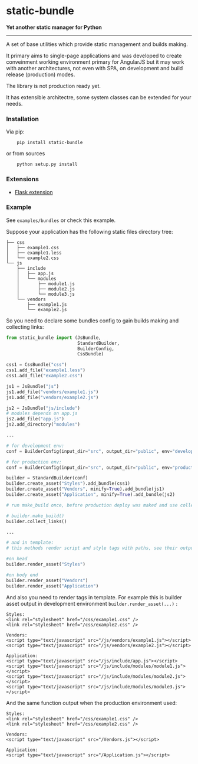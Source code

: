 # static-bundle #
**Yet another static manager for Python**

---
A set of base utilities which provide static management and builds making.

It primary aims to single-page applications and was developed to create conveinment working environment primary for AngularJS but it may work with another architectures, not even with SPA, on development and build release (production) modes. 

The library is not production ready yet.

It has extensible architectre, some system classes can be extended for your needs. 

### Installation ###

Via pip:
```
    pip install static-bundle
```
or from sources
```
    python setup.py install
```

### Extensions ###

 - [Flask extension](https://github.com/Rikanishu/flask-static-bundle)

### Example ###

See ```examples/bundles``` or check this example.

Suppose your application has the following static files directory tree:

```
├── css
│   ├── example1.css
│   ├── example1.less
│   └── example2.css
└── js
    ├── include
    │   ├── app.js
    │   └── modules
    │       ├── module1.js
    │       ├── module2.js
    │       └── module3.js
    └── vendors
        ├── example1.js
        └── example2.js
```

So you need to declare some bundles config to gain builds making and collecting links:

```python
from static_bundle import (JsBundle,
                           StandardBuilder,
                           BuilderConfig,
                           CssBundle)

css1 = CssBundle("css")
css1.add_file("example1.less")
css1.add_file("example2.css")

js1 = JsBundle("js")
js1.add_file("vendors/example1.js")
js1.add_file("vendors/example2.js")

js2 = JsBundle("js/include")
# modules depends on app.js
js2.add_file("app.js")
js2.add_directory("modules")

...

# for development env:
conf = BuilderConfig(input_dir="src", output_dir="public", env="development")

# for production env:
conf = BuilderConfig(input_dir="src", output_dir="public", env="production")

builder = StandardBuilder(conf)
builder.create_asset("Styles").add_bundle(css1)
builder.create_asset("Vendors", minify=True).add_bundle(js1)
builder.create_asset("Application", minify=True).add_bundle(js2)

# run make_build once, before production deploy was maked and use collect_links on runtime

# builder.make_build()
builder.collect_links()

...

# and in template:
# this methods render script and style tags with paths, see their outputs

#on head
builder.render_asset("Styles")

#on body end
builder.render_asset("Vendors")
builder.render_asset("Application")

```

And also you need to render tags in template.
For example this is builder asset output in development environment
`builder.render_asset(...)` :

```
Styles:
<link rel="stylesheet" href="/css/example1.css" />
<link rel="stylesheet" href="/css/example2.css" />

Vendors:
<script type="text/javascript" src="/js/vendors/example1.js"></script>
<script type="text/javascript" src="/js/vendors/example2.js"></script>

Application:
<script type="text/javascript" src="/js/include/app.js"></script>
<script type="text/javascript" src="/js/include/modules/module1.js"></script>
<script type="text/javascript" src="/js/include/modules/module2.js"></script>
<script type="text/javascript" src="/js/include/modules/module3.js"></script>

```

And the same function output when the production environment used:

```
Styles:
<link rel="stylesheet" href="/css/example1.css" />
<link rel="stylesheet" href="/css/example2.css" />

Vendors:
<script type="text/javascript" src="/Vendors.js"></script>

Application:
<script type="text/javascript" src="/Application.js"></script>

```
